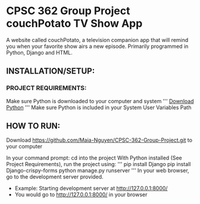 # CPSC 362 Group Project couchPotato TV Show App
A website called couchPotato, a television companion app that will remind you when your favorite show airs a new episode. Primarily programmed in Python, Django and HTML.
## INSTALLATION/SETUP:
### PROJECT REQUIREMENTS:
Make sure Python is downloaded to your computer and system
'''
[Download Python](https://www.python.org/downloads/)
'''
Make sure Python is included in your System User Variables Path

## HOW TO RUN:
Download https://github.com/Maia-Nguyen/CPSC-362-Group-Project.git to your computer

In your command prompt:
    cd into the project
With Python installed (See Project Requirements), run the project using:
'''
pip install Django
pip install Django-crispy-forms
python manage.py runserver
'''
In your web browser, go to the development server provided.
  * Example: Starting development server at http://127.0.0.1:8000/
  * You would go to http://127.0.0.1:8000/ in your browser
